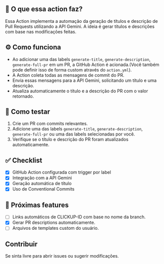 ## 📌 O que essa action faz?

Essa Action implementa a automação da geração de títulos e descrição de Pull Requests utilizando a API Gemini. A ideia é gerar títulos e descrições com base nas modificações feitas.

## ⚙️ Como funciona

- Ao adicionar uma das labels `generate-title`, `generate-description`, `generate-full-pr` em um PR, a GitHub Action é acionada.(Você também pode definir isso de forma custom através do `action.yml`).
- A Action coleta todas as mensagens de commit do PR.
- Envia essas mensagens para a API Gemini, solicitando um título e uma descrição.
- Atualiza automaticamente o título e a descrição do PR com o valor retornado.

## 🧪 Como testar

1. Crie um PR com commits relevantes.
2. Adicione uma das labels `generate-title`, `generate-description`, `generate-full-pr` ou uma das labels selecionadas por você.
3. Verifique se o título e descrição do PR foram atualizados automaticamente. 

## ✅ Checklist

- [x] GitHub Action configurada com trigger por label
- [x] Integração com a API Gemini
- [x] Geração automática de título
- [x] Uso de Conventional Commits

## 🚀 Próximas features
- [ ] Links automáticos de CLICKUP-ID com base no nome da branch.
- [x] Gerar PR descriptions automaticamente.
- [ ] Arquivos de templates custom do usuário.

## Contribuir
Se sinta livre para abrir issues ou sugerir modificações.
